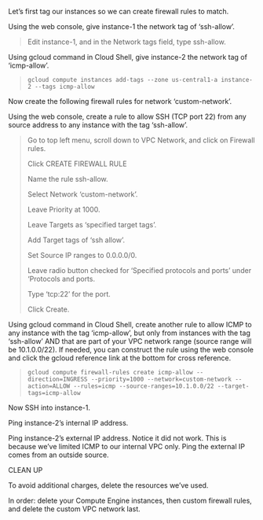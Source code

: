Let’s first tag our instances so we can create firewall rules to match.

Using the web console, give instance-1 the network tag of ‘ssh-allow’.

> Edit instance-1, and in the Network tags field, type ssh-allow.

Using gcloud command in Cloud Shell, give instance-2 the network tag of ‘icmp-allow’.

> `gcloud compute instances add-tags --zone us-central1-a instance-2 --tags icmp-allow`

Now create the following firewall rules for network ‘custom-network’.

Using the web console, create a rule to allow SSH (TCP port 22) from any source address to any instance with the tag ‘ssh-allow’.

> Go to top left menu, scroll down to VPC Network, and click on Firewall rules.
> 
> Click CREATE FIREWALL RULE
> 
> Name the rule ssh-allow.
> 
> Select Network ‘custom-network’.
> 
> Leave Priority at 1000.
> 
> Leave Targets as ‘specified target tags’.
> 
> Add Target tags of ‘ssh allow’.
> 
> Set Source IP ranges to 0.0.0.0/0.
> 
> Leave radio button checked for ‘Specified protocols and ports’ under ‘Protocols and ports.
> 
> Type ‘tcp:22’ for the port.
> 
> Click Create.

Using gcloud command in Cloud Shell, create another rule to allow ICMP to any instance with the tag ‘icmp-allow’, but only from instances with the tag ‘ssh-allow’ AND that are part of your VPC network range (source range will be 10.1.0.0/22). If needed, you can construct the rule using the web console and click the gcloud reference link at the bottom for cross reference.

> `gcloud compute firewall-rules create icmp-allow --direction=INGRESS --priority=1000 --network=custom-network --action=ALLOW --rules=icmp --source-ranges=10.1.0.0/22 --target-tags=icmp-allow`

Now SSH into instance-1.

Ping instance-2’s internal IP address.

Ping instance-2’s external IP address. Notice it did not work. This is because we’ve limited ICMP to our internal VPC only. Ping the external IP comes from an outside source.

CLEAN UP 

To avoid additional charges, delete the resources we’ve used.

In order: delete your Compute Engine instances, then custom firewall rules, and delete the custom VPC network last.